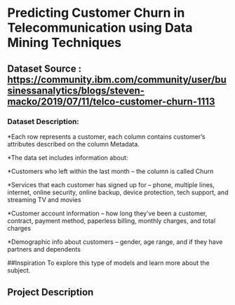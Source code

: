 # Predicting Customer Churn in Telecommunication using Data Mining Techniques

## Dataset Source : https://community.ibm.com/community/user/businessanalytics/blogs/steven-macko/2019/07/11/telco-customer-churn-1113

### Dataset Description:
*Each row represents a customer, each column contains customer’s attributes described on the column Metadata.

*The data set includes information about:

*Customers who left within the last month – the column is called Churn

*Services that each customer has signed up for – phone, multiple lines, internet, online security, online backup, device protection, tech support, and streaming TV and movies

*Customer account information – how long they’ve been a customer, contract, payment method, paperless billing, monthly charges, and total charges

*Demographic info about customers – gender, age range, and if they have partners and dependents

##Inspiration
To explore this type of models and learn more about the subject.

## Project Description
